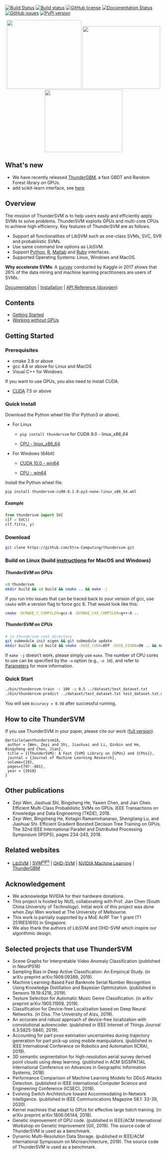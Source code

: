 [![Build Status](https://travis-ci.org/Xtra-Computing/thundersvm.svg?branch=master)](https://travis-ci.org/zeyiwen/thundersvm)
[![Build status](https://ci.appveyor.com/api/projects/status/e9yoehx7orsrsh89/branch/master?svg=true)](https://ci.appveyor.com/project/shijiashuai/thundersvm/branch/master)
[![GitHub license](https://img.shields.io/badge/license-apache2-yellowgreen)](./LICENSE)
[![Documentation Status](https://readthedocs.org/projects/thundersvm/badge/?version=latest)](https://thundersvm.readthedocs.org)
[![GitHub issues](https://img.shields.io/github/issues/Xtra-Computing/thundersvm.svg)](https://github.com/Xtra-Computing/thundersvm/issues)
[![PyPI version](https://badge.fury.io/py/thundersvm.svg)](https://badge.fury.io/py/thundersvm)

<div align="center">
<img src="https://github.com/Xtra-Computing/thundersvm/raw/master/docs/_static/logo.png" width="240" height="220" align=left/>
<img src="https://github.com/Xtra-Computing/thundersvm/raw/master/docs/_static/lang-logo.png" width="250" height="200" align=left/>
<img src="https://github.com/Xtra-Computing/thundersvm/raw/master/docs/_static/overall.png" width="250" height="200" align=left/>
</div>

## What's new
- We have recently released [ThunderGBM](https://github.com/Xtra-Computing/thundergbm), a fast GBDT and Random Forest library on GPUs.
- add scikit-learn interface, see [here](https://github.com/Xtra-Computing/thundersvm/tree/master/python)
## Overview
The mission of ThunderSVM is to help users easily and efficiently apply SVMs to solve problems. ThunderSVM exploits GPUs and multi-core CPUs to achieve high efficiency. Key features of ThunderSVM are as follows.
* Support all functionalities of LibSVM such as one-class SVMs, SVC, SVR and probabilistic SVMs.
* Use same command line options as LibSVM.
* Support [Python](python/), [R](R/), [Matlab](Matlab/) and [Ruby](https://github.com/ankane/thundersvm) interfaces.
* Supported Operating Systems: Linux, Windows and MacOS.

**Why accelerate SVMs**: A [survey](https://www.kaggle.com/amberthomas/kaggle-2017-survey-results) conducted by Kaggle in 2017 shows that 26% of the data mining and machine learning practitioners are users of SVMs.

[Documentation](docs/index.md) | [Installation](docs/get-started.md#installation) | [API Reference (doxygen)](http://Xtra-Computing.github.io/thundersvm/)
## Contents
- [Getting Started](https://github.com/Xtra-Computing/thundersvm#getting-started)
- [Working without GPUs](docs/get-started.md#working-without-gpus)
## Getting Started

### Prerequisites
* cmake 2.8 or above
* gcc 4.8 or above for Linux and MacOS
* Visual C++ for Windows

If you want to use GPUs, you also need to install CUDA.

* [CUDA](https://developer.nvidia.com/cuda-downloads) 7.5 or above

### Quick Install
Download the Python wheel file (For Python3 or above).

* For Linux

    * `pip install thundersvm` for CUDA 9.0 - linux_x86_64

    * [CPU - linux_x86_64](https://github.com/Xtra-Computing/thundersvm/blob/d38af58e0ceb7e5d948f3ef7d2c241ba50133ee6/python/dist/thundersvm-cpu-0.2.0-py3-none-linux_x86_64.whl)

* For Windows (64bit)

    * [CUDA 10.0 - win64](https://github.com/Xtra-Computing/thundersvm/blob/d38af58e0ceb7e5d948f3ef7d2c241ba50133ee6/python/dist/thundersvm-cu10-0.2.0-py3-none-win_amd64.whl)

    * [CPU - win64](https://github.com/Xtra-Computing/thundersvm/blob/d38af58e0ceb7e5d948f3ef7d2c241ba50133ee6/python/dist/thundersvm-cpu-0.2.0-py3-none-win_amd64.whl)

Install the Python wheel file.
```bash
pip install thundersvm-cu90-0.2.0-py3-none-linux_x86_64.whl
```
##### Example
```python
from thundersvm import SVC
clf = SVC()
clf.fit(x, y)
```
### Download
```bash
git clone https://github.com/Xtra-Computing/thundersvm.git
```
### Build on Linux (build [instructions](docs/get-started.md#installation-for-macos) for MacOS and Windows)
##### ThunderSVM on GPUs
```bash
cd thundersvm
mkdir build && cd build && cmake .. && make -j
```

If you run into issues that can be traced back to your version of gcc, use `cmake` with a version flag to force gcc 6. That would look like this:

```bash
cmake -DCMAKE_C_COMPILER=gcc-6 -DCMAKE_CXX_COMPILER=g++-6 ..
```


##### ThunderSVM on CPUs
```bash
# in thundersvm root directory
git submodule init eigen && git submodule update
mkdir build && cd build && cmake -DUSE_CUDA=OFF -DUSE_EIGEN=ON .. && make -j
```
If ```make -j``` doesn't work, please simply use ```make```. The number of CPU cores to use can be specified by the ```-o``` option (e.g., ```-o 10```), and refer to [Parameters](docs/parameters.md) for more information.

### Quick Start
```bash
./bin/thundersvm-train -c 100 -g 0.5 ../dataset/test_dataset.txt
./bin/thundersvm-predict ../dataset/test_dataset.txt test_dataset.txt.model test_dataset.predict
```
You will see `Accuracy = 0.98` after successful running.

## How to cite ThunderSVM
If you use ThunderSVM in your paper, please cite our work ([full version](https://github.com/Xtra-Computing/thundersvm/blob/master/thundersvm-full.pdf)).
```
@article{wenthundersvm18,
 author = {Wen, Zeyi and Shi, Jiashuai and Li, Qinbin and He, Bingsheng and Chen, Jian},
 title = {{ThunderSVM}: A Fast {SVM} Library on {GPUs} and {CPUs}},
 journal = {Journal of Machine Learning Research},
 volume={19},
 pages={797--801},
 year = {2018}
}
```

## Other publications
* Zeyi Wen, Jiashuai Shi, Bingsheng He, Yawen Chen, and Jian Chen. Efficient Multi-Class Probabilistic SVMs on GPUs. IEEE Transactions on Knowledge and Data Engineering (TKDE), 2018.
* Zeyi Wen, Bingsheng He, Kotagiri Ramamohanarao, Shengliang Lu, and Jiashuai Shi. Efficient Gradient Boosted Decision Tree Training on GPUs. The 32nd IEEE International Parallel and Distributed Processing Symposium (IPDPS), pages 234-243, 2018.

## Related websites
* [LibSVM](https://www.csie.ntu.edu.tw/~cjlin/libsvm/) | [SVM<sup>light</sup>](http://svmlight.joachims.org/) | [OHD-SVM](https://github.com/OrcusCZ/OHD-SVM) | [NVIDIA Machine Learning](http://www.nvidia.com/object/machine-learning.html) | [ThunderGBM](https://github.com/Xtra-Computing/thundergbm)

## Acknowledgement
* We acknowledge NVIDIA for their hardware donations.
* This project is hosted by NUS, collaborating with Prof. Jian Chen (South China University of Technology). Initial work of this project was done when Zeyi Wen worked at The University of Melbourne.
* This work is partially supported by a MoE AcRF Tier 1 grant (T1 251RES1610) in Singapore.
* We also thank the authors of LibSVM and OHD-SVM which inspire our algorithmic design.

## Selected projects that use ThunderSVM
 * Scene Graphs for Interpretable Video Anomaly Classification (published in NeurIPS18)
 * Sampling Bias in Deep Active Classification: An Empirical Study. (in arXiv preprint arXiv:1909.09389, 2019).
* Machine Learning-Based Fast Banknote Serial Number Recognition Using Knowledge Distillation and Bayesian Optimization. (published in Sensors 19.19:4218, 2019).
* Texture Selection for Automatic Music Genre Classification. (in arXiv preprint arXiv:1905.11959, 2019).
* Classification for Device-free Localization based on Deep Neural Networks. (in Diss. The University of Aizu, 2019).
* An accurate and robust approach of device-free localization with convolutional autoencoder. (published in IEEE Internet of Things Journal 6.3:5825-5840, 2019).
* Accounting for part pose estimation uncertainties during trajectory generation for part pick-up using mobile manipulators. (published in IEEE International Conference on Robotics and Automation (ICRA), 2019).
* 3D semantic segmentation for high-resolution aerial survey derived point clouds using deep learning. (published in ACM SIGSPATIAL International Conference on Advances in Geographic Information Systems, 2018).
* Performance Comparison of Machine Learning Models for DDoS Attacks Detection. (published in IEEE International Computer Science and Engineering Conference (ICSEC), 2018).
* Evolving Switch Architecture toward Accommodating In-Network Intelligence. (published in IEEE Communications Magazine 58.1: 33-39, 2020).
* Kernel machines that adapt to GPUs for effective large batch training. (in arXiv preprint arXiv:1806.06144, 2018).
* Genetic improvement of GPU code. (published in IEEE/ACM International Workshop on Genetic Improvement (GI), 2019). The source code of ThunderSVM is used as a benchmark.
* Dynamic Multi-Resolution Data Storage. (published in IEEE/ACM International Symposium on Microarchitecture, 2019). The source code of ThunderSVM is used as a benchmark.

